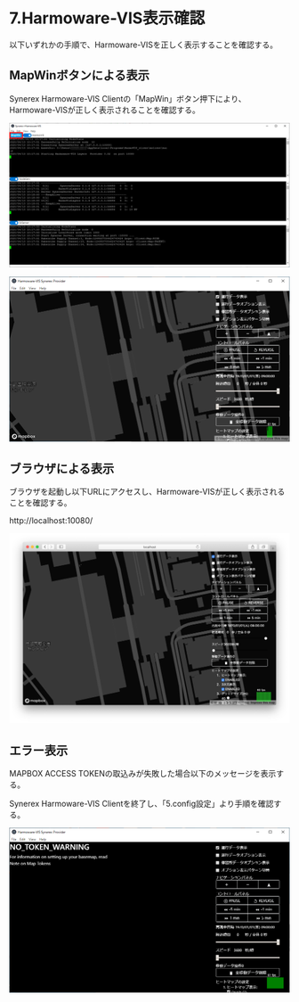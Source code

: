# 7.Harmoware-VIS表示確認

以下いずれかの手順で、Harmoware-VISを正しく表示することを確認する。



## MapWinボタンによる表示

Synerex Harmoware-VIS Clientの「MapWin」ボタン押下により、Harmoware-VISが正しく表示されることを確認する。

![img](../img/0700/0701.png)



![img](../img/0700/0702.png)



## ブラウザによる表示

ブラウザを起動し以下URLにアクセスし、Harmoware-VISが正しく表示されることを確認する。

http://localhost:10080/

![img](../img/0700/0703.png)



## エラー表示

MAPBOX ACCESS TOKENの取込みが失敗した場合以下のメッセージを表示する。

Synerex Harmoware-VIS Clientを終了し、「5.config設定」より手順を確認する。

![img](../img/0700/0704.png)